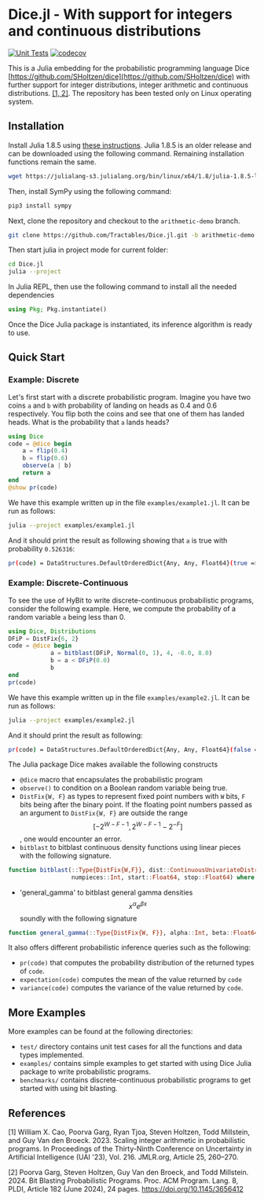 # Dice.jl - With support for integers and continuous distributions

[![Unit Tests](https://github.com/Juice-jl/Dice.jl/workflows/Unit%20Tests/badge.svg)](https://github.com/Juice-jl/Dice.jl/actions?query=workflow%3A%22Unit+Tests%22+branch%3Amain)  [![codecov](https://codecov.io/gh/Juice-jl/Dice.jl/branch/main/graph/badge.svg)](https://codecov.io/gh/Juice-jl/Dice.jl)

This is a Julia embedding for the probabilistic programming language Dice [https://github.com/SHoltzen/dice](https://github.com/SHoltzen/dice) with further support for integer distributions, integer arithmetic and continuous distributions. [[1, 2]](#1). The repository has been tested only on Linux operating system.

## Installation

Install Julia 1.8.5 using [these instructions](https://julialang.org/downloads/platform/). Julia 1.8.5 is an older release and can be downloaded using the following command. Remaining installation functions remain the same.

```bash
wget https://julialang-s3.julialang.org/bin/linux/x64/1.8/julia-1.8.5-linux-x86_64.tar.gz
```


Then, install SymPy using the following command:

```bash
pip3 install sympy
```

Next, clone the repository and checkout to the `arithmetic-demo` branch.

```bash
git clone https://github.com/Tractables/Dice.jl.git -b arithmetic-demo
```

Then start julia in project mode for current folder:

```bash
cd Dice.jl
julia --project
```

<!-- If you are using MacOS on a machine with M1 chip, please use the following commands instead:

```bash
cd Dice.jl
julia --project -e "import Pkg;Pkg.add(url=\"https://github.com/rtjoa/CUDD.jl.git\",rev=\"m1compat\")"
julia --project
``` -->

In Julia REPL, then use the following command to install all the needed dependencies

```julia
using Pkg; Pkg.instantiate()
```

Once the Dice Julia package is instantiated, its inference algorithm is ready to use.

## Quick Start

### Example: Discrete

Let's first start with a discrete probabilistic program. Imagine you have two coins `a` and `b` with probability of landing on heads as 0.4 and 0.6 respectively. You flip both the coins and see that one of them has landed heads. What is the probability that `a` lands heads?

```julia
using Dice
code = @dice begin
    a = flip(0.4)
    b = flip(0.6)
    observe(a | b)
    return a
end
@show pr(code)
```

We have this example written up in the file `examples/example1.jl`. It can be run as follows:

```bash
julia --project examples/example1.jl
```

And it should print the result as following showing that `a` is true with probability `0.526316`:

```bash
pr(code) = DataStructures.DefaultOrderedDict{Any, Any, Float64}(true => 0.5263157894736843, false => 0.47368421052631576)
```

### Example: Discrete-Continuous

To see the use of HyBit to write discrete-continuous probabilistic programs, consider the following example. Here, we compute the probability of a random variable `a` being less than 0.

```julia
using Dice, Distributions
DFiP = DistFix{6, 2}
code = @dice begin
            a = bitblast(DFiP, Normal(0, 1), 4, -8.0, 8.0)
            b = a < DFiP(0.0)
            b
end
pr(code)
```

We have this example written up in the file `examples/example2.jl`. It can be run as follows:

```bash
julia --project examples/example2.jl
```

And it should print the result as following:

```bash
pr(code) = DataStructures.DefaultOrderedDict{Any, Any, Float64}(false => 0.5, true => 0.5)
```

The Julia package Dice makes available the following constructs

* `@dice` macro that encapsulates the probabilistic program
* `observe()` to condition on a Boolean random variable being true.
* `DistFix{W, F}` as types to represent fixed point numbers with `W` bits, `F` bits being after the binary point. If the floating point numbers passed as an argument to `DistFix{W, F}` are outside the range $$[-2^{W - F - 1}, 2^{W - F - 1} - 2^{-F}]$$, one would encounter an error.
* `bitblast` to bitblast continuous density functions using linear pieces with the following signature.

```julia
function bitblast(::Type{DistFix{W,F}}, dist::ContinuousUnivariateDistribution, 
                  numpieces::Int, start::Float64, stop::Float64) where {W,F}
```

* 'general_gamma' to bitblast general gamma densities $$x^{\alpha}e^{\beta x}$$ soundly with the following signature

```julia
function general_gamma(::Type{DistFix{W, F}}, alpha::Int, beta::Float64, ll::Float64, ul::Float64) where {W, F}
```

It also offers different probabilistic inference queries such as the following:

* `pr(code)` that computes the probability distribution of the returned types of `code`.
* `expectation(code)` computes the mean of the value returned by `code`
* `variance(code)` computes the variance of the value returned by `code`.

## More Examples

More examples can be found at the following directories:

* `test/` directory contains unit test cases for all the functions and data types implemented.
* `examples/` contains simple examples to get started with using Dice Julia package to write probabilistic programs.
* `benchmarks/` contains discrete-continuous probabilistic programs to get started with using bit blasting.  

## References
<a id="1">[1]</a> 
William X. Cao, Poorva Garg, Ryan Tjoa, Steven Holtzen, Todd Millstein, and Guy Van den Broeck. 2023. Scaling integer arithmetic in probabilistic programs. In Proceedings of the Thirty-Ninth Conference on Uncertainty in Artificial Intelligence (UAI '23), Vol. 216. JMLR.org, Article 25, 260–270.

<a id="2">[2]</a>
Poorva Garg, Steven Holtzen, Guy Van den Broeck, and Todd Millstein. 2024. Bit Blasting Probabilistic Programs. Proc. ACM Program. Lang. 8, PLDI, Article 182 (June 2024), 24 pages. https://doi.org/10.1145/3656412